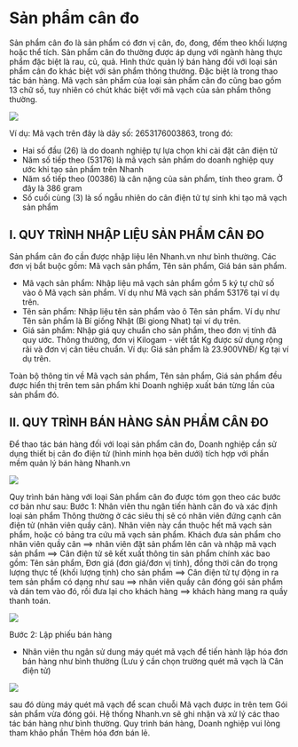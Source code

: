 # Sản phẩm cân đo
Sản phẩm cân đo là sản phẩm có đơn vị cân, đo, đong, đếm theo khối lượng hoặc thể tích.
Sản phẩm cân đo thường được áp dụng với ngành hàng thực phẩm đặc biệt là rau, củ, quả. Hình thức quản lý bán hàng đối với loại sản phẩm cân đo khác biệt với sản phẩm thông thường. Đặc biệt là trong thao tác bán hàng.
Mã vạch sản phẩm của loại sản phẩm cân đo cũng bao gồm 13 chữ số, tuy nhiên có chút khác biệt với mã vạch của sản phẩm thông thường.

![](https://raw.githubusercontent.com/nhanhapi/manual/master/docs/san-pham/img/sp-ynghia-spcando-1.png)

Ví dụ: Mã vạch trên đây là dãy số: 2653176003863, trong đó:

* Hai số đầu (26) là do doanh nghiệp tự lựa chọn khi cài đặt cân điện tử
* Năm số tiếp theo (53176) là mã vạch sản phẩm do doanh nghiệp quy ước khi tạo sản phẩm trên Nhanh
* Năm số tiếp theo (00386) là cân nặng của sản phẩm, tính theo gram. Ở đây là 386 gram
* Số cuối cùng (3) là số ngẫu nhiên do cân điện tử tự sinh khi tạo mã vạch sản phẩm

## I. QUY TRÌNH NHẬP LIỆU SẢN PHẨM CÂN ĐO
Sản phẩm cân đo cần được nhập liệu lên Nhanh.vn như bình thường. Các đơn vị bắt buộc gồm: Mã vạch sản phẩm, Tên sản phẩm, Giá bán sản phẩm.
- Mã vạch sản phẩm: Nhập liệu mã vạch sản phẩm gồm 5 ký tự chữ số vào ô Mã vạch sản phẩm. Ví dụ như Mã vạch sản phẩm 53176 tại ví dụ trên.
- Tên sản phẩm: Nhập liệu tên sản phẩm vào ô Tên sản phẩm. Ví dụ như Tên sản phẩm là Bí giống Nhật (Bi giong Nhat) tại ví dụ trên.
- Giá sản phẩm: Nhập giá quy chuẩn cho sản phẩm, theo đơn vị tính đã quy ước. Thông thường, đơn vị Kilogam - viết tắt Kg được sử dụng rộng rãi và đơn vị cân tiêu chuẩn. Ví dụ: Giá sản phẩm là 23.900VNĐ/ Kg tại ví dụ trên.

Toàn bộ thông tin về Mã vạch sản phẩm, Tên sản phẩm, Giá sản phẩm đều được hiển thị trên tem sản phẩm khi Doanh nghiệp xuất bán từng lần của sản phẩm đó.
## II. QUY TRÌNH BÁN HÀNG SẢN PHẨM CÂN ĐO
Để thao tác bán hàng đối với loại sản phẩm cân đo, Doanh nghiệp cần sử dụng thiết bị cân đo điện tử (hình minh họa bên dưới) tích hợp với phần mềm quản lý bán hàng Nhanh.vn

![](https://raw.githubusercontent.com/nhanhapi/manual/master/docs/san-pham/img/sp-ynghia-spcando-2.png)

Quy trình bán hàng với loại Sản phẩm cân đo được tóm gọn theo các bước cơ bản như sau:
Bước 1: Nhân viên thu ngân tiến hành cân đo và xác định loại sản phẩm
Thông thường ở các siêu thị sẽ có nhân viên đứng cạnh cân điện tử (nhân viên quầy cân). Nhân viên này cần thuộc hết mã vạch sản phẩm, hoặc có bảng tra cứu mã vạch sản phẩm.
Khách đưa sản phẩm cho nhân viên quầy cân
==> nhân viên đặt sản phẩm lên cân và nhập mã vạch sản phẩm
==> Cân điện tử sẽ kết xuất thông tin sản phẩm chính xác bao gồm: Tên sản phẩm, Đơn giá (đơn giá/đơn vị tính), đồng thời cân đo trọng lượng thực tế (khối lượng tịnh) cho sản phẩm
==> Cân điện tử tự động in ra tem sản phẩm có dạng như sau
==> nhân viên quầy cân đóng gói sản phẩm và dán tem vào đó, rồi đưa lại cho khách hàng ==> khách hàng mang ra quầy thanh toán.

![](https://raw.githubusercontent.com/nhanhapi/manual/master/docs/san-pham/img/sp-ynghia-spcando-3.png)

Bước 2: Lập phiếu bán hàng
- Nhân viên thu ngân sử dung máy quét mã vạch để tiến hành lập hóa đơn bán hàng như bình thường (Lưu ý cần chọn trường quét mã vạch là Cân điện tử)

![](https://raw.githubusercontent.com/nhanhapi/manual/master/docs/san-pham/img/sp-ynghia-spcando-4.png)

sau đó dùng máy quét mã vạch để scan chuỗi Mã vạch được in trên tem Gói sản phẩm vừa đóng gói.
Hệ thống Nhanh.vn sẽ ghi nhận và xử lý các thao tác bán hàng như bình thường.
Quy trình bán hàng, Doanh nghiệp vui lòng tham khảo phần Thêm hóa đơn bán lẻ.


